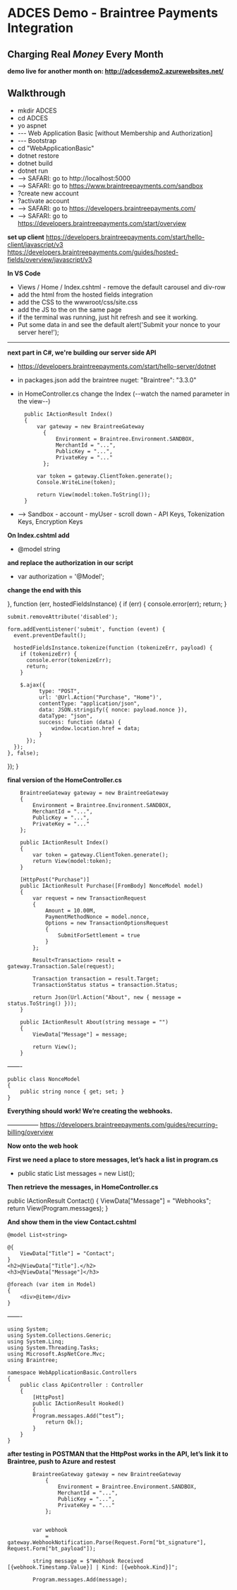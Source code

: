 # ADCES Demo - Braintree Payments Integration
## Charging Real $Money$ Every Month

**demo live for another month on: http://adcesdemo2.azurewebsites.net/**

## Walkthrough

* mkdir ADCES
* cd ADCES
* yo aspnet
* --- Web Application Basic [without Membership and Authorization]
* --- Bootstrap
* cd "WebApplicationBasic"
* dotnet restore
* dotnet build 
* dotnet run
* —> SAFARI: go to http://localhost:5000
* —> SAFARI: go to https://www.braintreepayments.com/sandbox
* ?create new account
* ?activate account
* —> SAFARI: go to https://developers.braintreepayments.com/
* —> SAFARI: go to https://developers.braintreepayments.com/start/overview

**set up client**
https://developers.braintreepayments.com/start/hello-client/javascript/v3
https://developers.braintreepayments.com/guides/hosted-fields/overview/javascript/v3

**In VS Code**
* Views / Home / Index.cshtml - remove the default carousel and div-row
* add the html from the hosted fields integration 
* add the CSS to the wwwroot/css/site.css
* add the JS to the <script type="text/javascript"></script> on the same page
* if the terminal was running, just hit refresh and see it working. 
* Put some data in and see the default alert('Submit your nonce to your server here!');

---
**next part in C#, we're building our server side API**
* https://developers.braintreepayments.com/start/hello-server/dotnet
* in packages.json add the braintree nuget: "Braintree": "3.3.0"
* in HomeController.cs change the Index (--watch the named parameter in the view--)

        public IActionResult Index()
        {
            var gateway = new BraintreeGateway
              {
                  Environment = Braintree.Environment.SANDBOX,
                  MerchantId = "...",
                  PublicKey = "...",
                  PrivateKey = "..."
              };
            
            var token = gateway.ClientToken.generate();
            Console.WriteLine(token);

            return View(model:token.ToString());
        }

* --> Sandbox - account - myUser - scroll down - API Keys, Tokenization Keys, Encryption Keys

**On Index.cshtml add**
* @model string

**and replace the authorization in our script**
* var authorization = '@Model';

**change the end with this**

}, function (err, hostedFieldsInstance) {
    if (err) {
      console.error(err);
      return;
    }

    submit.removeAttribute('disabled');

    form.addEventListener('submit', function (event) {
      event.preventDefault();

      hostedFieldsInstance.tokenize(function (tokenizeErr, payload) {
        if (tokenizeErr) {
          console.error(tokenizeErr);
          return;
        }

        $.ajax({
              type: "POST",
              url: '@Url.Action("Purchase", "Home")',
              contentType: "application/json",
              data: JSON.stringify({ nonce: payload.nonce }),
              dataType: "json",
              success: function (data) {
                  window.location.href = data;
              }
          });
      });
    }, false);
  });
}
</script>

**final version of the HomeController.cs**

        BraintreeGateway gateway = new BraintreeGateway
        {
            Environment = Braintree.Environment.SANDBOX,
            MerchantId = "...",
            PublicKey = "...",
            PrivateKey = "..."
        };

        public IActionResult Index()
        {
            var token = gateway.ClientToken.generate();
            return View(model:token);
        }

        [HttpPost("Purchase")]
        public IActionResult Purchase([FromBody] NonceModel model)
        {
            var request = new TransactionRequest
            {
                Amount = 10.00M,
                PaymentMethodNonce = model.nonce,
                Options = new TransactionOptionsRequest
                {
                    SubmitForSettlement = true
                }
            };

            Result<Transaction> result = gateway.Transaction.Sale(request);

            Transaction transaction = result.Target;
            TransactionStatus status = transaction.Status;
            
            return Json(Url.Action("About", new { message = status.ToString() }));
        }

        public IActionResult About(string message = "")
        {
            ViewData["Message"] = message;

            return View();
        }
——-

    public class NonceModel
    {
        public string nonce { get; set; }
    }

**Everything should work! We’re creating the webhooks.**

—————
https://developers.braintreepayments.com/guides/recurring-billing/overview

**Now onto the web hook**

**First we need a place to store messages, let’s hack a list in program.cs**
* public static List<string> messages = new List<string>();

**Then retrieve the messages, in HomeController.cs**

public IActionResult Contact()
{
    ViewData["Message"] = "Webhooks";
    return View(Program.messages);
}


**And show them in the view Contact.cshtml**
~~~~
@model List<string>

@{
    ViewData["Title"] = "Contact";
}
<h2>@ViewData["Title"].</h2>
<h3>@ViewData["Message"]</h3>

@foreach (var item in Model)
{
    <div>@item</div>
}
~~~~

——-

~~~~
using System;
using System.Collections.Generic;
using System.Linq;
using System.Threading.Tasks;
using Microsoft.AspNetCore.Mvc;
using Braintree;

namespace WebApplicationBasic.Controllers
{
    public class ApiController : Controller
    {
        [HttpPost]
        public IActionResult Hooked()
        {
		Program.messages.Add(“test”);
            return Ok();
        }
    }
}
~~~~

**after testing in POSTMAN that the HttpPost works in the API, let’s link it to Braintree, push to Azure and restest**
~~~~
        BraintreeGateway gateway = new BraintreeGateway
            {
                Environment = Braintree.Environment.SANDBOX,
                MerchantId = "...",
                PublicKey = "...",
                PrivateKey = "..."
            };


        var webhook
            = gateway.WebhookNotification.Parse(Request.Form["bt_signature"], Request.Form["bt_payload"]);

        string message = $"Webhook Received [{webhook.Timestamp.Value}] | Kind: [{webhook.Kind}]";

        Program.messages.Add(message);
~~~~
